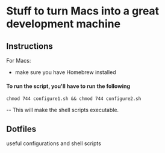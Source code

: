 # Stuff to turn Macs into a great development machine


## Instructions

For Macs:
- make sure you have Homebrew installed

#### To run the script, you'll have to run the following

`chmod 744 configure1.sh && chmod 744 configure2.sh`

-- This will make the shell scripts executable. 


## Dotfiles

useful configurations and shell scripts
